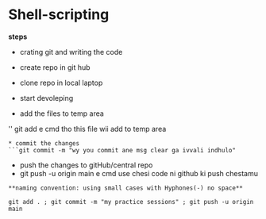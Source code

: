 # Shell-scripting
**steps**
* crating git and writing the code 
* create repo in git hub
* clone repo in local laptop
* start devoleping

* add the files to temp area

'' git add <file name> e cmd tho this file wii add to temp area

```
* commit the changes
```git commit -m "wy you commit ane msg clear ga ivvali indhulo"

```
* push the changes to gitHub/central repo
* git push -u origin main e cmd use chesi code ni github ki push chestamu
```
**naming convention: using small cases with Hyphones(-) no space**

git add . ; git commit -m "my practice sessions" ; git push -u origin main